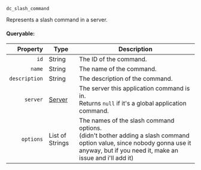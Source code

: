 `dc_slash_command`

Represents a slash command in a server.

#### Queryable:

| Property             | Type            | Description                                                                                                                                                                         |
|---------------------:|-----------------|-------------------------------------------------------------------------------------------------------------------------------------------------------------------------------------|
| `id`                 | String          | The ID of the command.                                                                                                                                                              |
| `name`               | String          | The name of the command.                                                                                                                                                            |
| `description`        | String          | The description of the command.                                                                                                                                                     |
| `server`             | [Server][1]     | The server this application command is in.<br>Returns `null` if it's a global application command.                                                                                  |
| `options`            | List of Strings | The names of the slash command options.<br>(didn't bother adding a slash command option value, since nobody gonna use it anyway, but if you need it, make an issue and i'll add it) |

[1]: /values/server.md